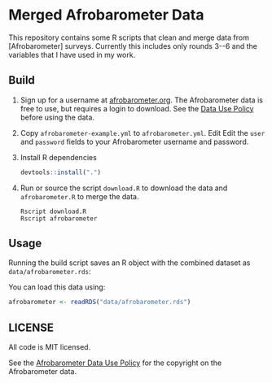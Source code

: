 # Merged Afrobarometer Data

This repository contains some R scripts that clean and merge data from 
[Afrobarometer] surveys. Currently this includes only rounds 3--6 and 
the variables that I have used in my work.

## Build

1. Sign up for a username at [afrobarometer.org](http://afrobarometer.org/).
   The Afrobarometer data is free to use, but requires a login to download.
   See the [Data Use Policy](http://afrobarometer.org/data/data-use-policy)
   before using the data.

2. Copy `afrobarometer-example.yml` to `afrobarometer.yml`. Edit 
   Edit the `user` and `password` fields to your Afrobarometer username and
   password.
   
3. Install R dependencies
    ```r
    devtools::install(".")
    ```

3. Run or source the script `download.R` to download the  data and `afrobarometer.R` to merge the data.
    ```console
    Rscript download.R
    Rscript afrobarometer
    ```

## Usage

Running the build script saves an R object with the combined dataset as `data/afrobarometer.rds`:

You can load this data using:
```r
afrobarometer <- readRDS("data/afrobarometer.rds")
```

## LICENSE

All code is MIT licensed.

See the [Afrobarometer Data Use Policy](http://www.afrobarometer.org/data/data-use-policy)
for the copyright on the Afrobarometer data.
